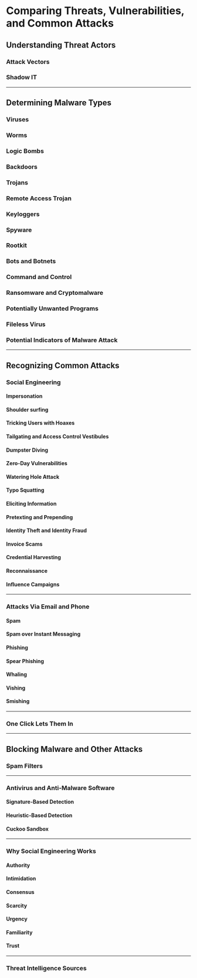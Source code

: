 # Comparing Threats, Vulnerabilities, and Common Attacks

## Understanding Threat Actors 

### Attack Vectors

### Shadow IT

---

## Determining Malware Types

### Viruses

### Worms

### Logic Bombs

### Backdoors

### Trojans

### Remote Access Trojan

### Keyloggers

### Spyware

### Rootkit

### Bots and Botnets

### Command and Control

### Ransomware and Cryptomalware

### Potentially Unwanted Programs

### Fileless Virus

### Potential Indicators of Malware Attack

---

## Recognizing Common Attacks

### Social Engineering

#### Impersonation

#### Shoulder surfing

#### Tricking Users with Hoaxes

#### Tailgating and Access Control Vestibules

#### Dumpster Diving

#### Zero-Day Vulnerabilities

#### Watering Hole Attack

#### Typo Squatting

#### Eliciting Information

#### Pretexting and Prepending

#### Identity Theft and Identity Fraud

#### Invoice Scams

#### Credential Harvesting

#### Reconnaissance

#### Influence Campaigns

---

### Attacks Via Email and Phone

#### Spam

#### Spam over Instant Messaging

#### Phishing

#### Spear Phishing

#### Whaling

#### Vishing

#### Smishing

---

### One Click Lets Them In

---

## Blocking Malware and Other Attacks

### Spam Filters

---

### Antivirus and Anti-Malware Software

#### Signature-Based Detection

#### Heuristic-Based Detection

#### Cuckoo Sandbox

---

### Why Social Engineering Works

#### Authority

#### Intimidation

#### Consensus

#### Scarcity

#### Urgency

#### Familiarity

#### Trust

---

### Threat Intelligence Sources

